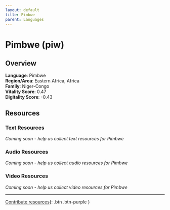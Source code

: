 ```yaml
---
layout: default
title: Pimbwe
parent: Languages
---
```


# Pimbwe (piw)

## Overview

**Language**: Pimbwe  
**Region/Area**: Eastern Africa, Africa  
**Family**: Niger-Congo  
**Vitality Score**: 0.47  
**Digitality Score**: -0.43  

## Resources

### Text Resources
*Coming soon - help us collect text resources for Pimbwe*

### Audio Resources
*Coming soon - help us collect audio resources for Pimbwe*

### Video Resources
*Coming soon - help us collect video resources for Pimbwe*

---

[Contribute resources](https://fairtrain.github.io/){: .btn .btn-purple }

